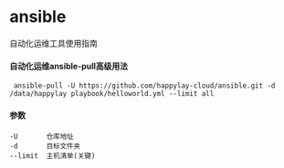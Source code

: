 # ansible
自动化运维工具使用指南

#### 自动化运维ansible-pull高级用法
````
 ansible-pull -U https://github.com/happylay-cloud/ansible.git -d /data/happylay playbook/helloworld.yml --limit all
````
#### 参数
````
-U       仓库地址
-d       目标文件夹
--limit  主机清单(关键)
````